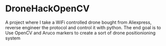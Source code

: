 # DroneHackOpenCV
A project where I take a WiFi controlled drone bought from Aliexpress, reverse engineer the protocol and control it with python. The end goal is to Use OpenCV and Aruco markers to create a sort of drone positionioning system
